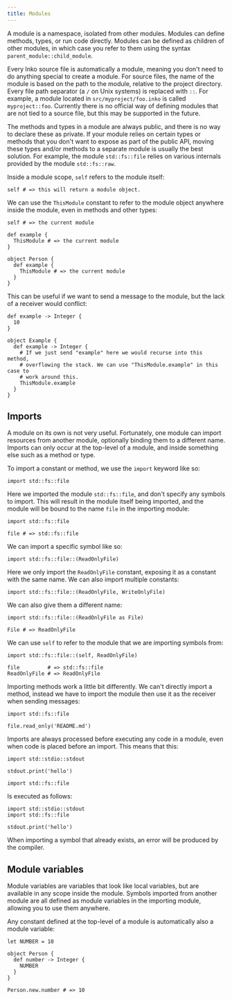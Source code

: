 ```yaml
---
title: Modules
---
```


A module is a namespace, isolated from other modules. Modules can define
methods, types, or run code directly. Modules can be defined as children of
other modules, in which case you refer to them using the syntax
`parent_module::child_module`.

Every Inko source file is automatically a module, meaning you don't need to do
anything special to create a module. For source files, the name of the module is
based on the path to the module, relative to the project directory. Every file
path separator (a `/` on Unix systems) is replaced with `::`. For example, a
module located in `src/myproject/foo.inko` is called `myproject::foo`. Currently
there is no official way of defining modules that are not tied to a source file,
but this may be supported in the future.

The methods and types in a module are always public, and there is no way to
declare these as private. If your module relies on certain types or methods that
you don't want to expose as part of the public API, moving these types and/or
methods to a separate module is usually the best solution. For example, the
module `std::fs::file` relies on various internals provided by the module
`std::fs::raw`.

Inside a module scope, `self` refers to the module itself:

```inko
self # => this will return a module object.
```

We can use the `ThisModule` constant to refer to the module object anywhere
inside the module, even in methods and other types:

```inko
self # => the current module

def example {
  ThisModule # => the current module
}

object Person {
  def example {
    ThisModule # => the current module
  }
}
```

This can be useful if we want to send a message to the module, but the lack of a
receiver would conflict:

```inko
def example -> Integer {
  10
}

object Example {
  def example -> Integer {
    # If we just send "example" here we would recurse into this method,
    # overflowing the stack. We can use "ThisModule.example" in this case to
    # work around this.
    ThisModule.example
  }
}
```

## Imports

A module on its own is not very useful. Fortunately, one module can import
resources from another module, optionally binding them to a different name.
Imports can only occur at the top-level of a module, and inside something else
such as a method or type.

To import a constant or method, we use the `import` keyword like so:

```inko
import std::fs::file
```

Here we imported the module `std::fs::file`, and don't specify any symbols to
import. This will result in the module itself being imported, and the module
will be bound to the name `file` in the importing module:

```inko
import std::fs::file

file # => std::fs::file
```

We can import a specific symbol like so:

```inko
import std::fs::file::(ReadOnlyFile)
```

Here we only import the `ReadOnlyFile` constant, exposing it as a constant with
the same name. We can also import multiple constants:

```inko
import std::fs::file::(ReadOnlyFile, WriteOnlyFile)
```

We can also give them a different name:

```inko
import std::fs::file::(ReadOnlyFile as File)

File # => ReadOnlyFile
```

We can use `self` to refer to the module that we are importing symbols from:

```inko
import std::fs::file::(self, ReadOnlyFile)

file         # => std::fs::file
ReadOnlyFile # => ReadOnlyFile
```

Importing methods work a little bit differently. We can't directly import a
method, instead we have to import the module then use it as the receiver when
sending messages:

```inko
import std::fs::file

file.read_only('README.md')
```

Imports are always processed before executing any code in a module, even when
code is placed before an import. This means that this:

```inko
import std::stdio::stdout

stdout.print('hello')

import std::fs::file
```

Is executed as follows:

```inko
import std::stdio::stdout
import std::fs::file

stdout.print('hello')
```

When importing a symbol that already exists, an error will be produced by the
compiler.

## Module variables

Module variables are variables that look like local variables, but are available
in any scope inside the module. Symbols imported from another module are all
defined as module variables in the importing module, allowing you to use them
anywhere.

Any constant defined at the top-level of a module is automatically also a module
variable:

```inko
let NUMBER = 10

object Person {
  def number -> Integer {
    NUMBER
  }
}

Person.new.number # => 10
```
